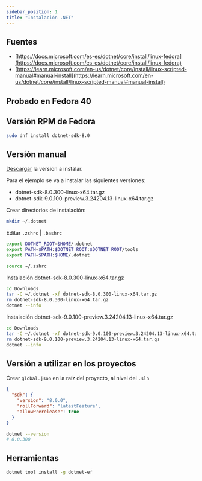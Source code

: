 ```yaml
---
sidebar_position: 1
title: "Instalación .NET"
---
```


## Fuentes

* [https://docs.microsoft.com/es-es/dotnet/core/install/linux-fedora](https://docs.microsoft.com/es-es/dotnet/core/install/linux-fedora)
* [https://learn.microsoft.com/en-us/dotnet/core/install/linux-scripted-manual#manual-install](https://learn.microsoft.com/en-us/dotnet/core/install/linux-scripted-manual#manual-install)

## Probado en Fedora 40

## Versión RPM de Fedora

```bash
sudo dnf install dotnet-sdk-8.0
```

## Versión manual

[Descargar](https://dotnet.microsoft.com/en-us/download) la version a instalar.

Para el ejemplo se va a instalar las siguientes versiones:

* dotnet-sdk-8.0.300-linux-x64.tar.gz
* dotnet-sdk-9.0.100-preview.3.24204.13-linux-x64.tar.gz

Crear directorios de instalación:

```bash
mkdir ~/.dotnet
```

Editar `.zshrc` | `.bashrc`

```bash
export DOTNET_ROOT=$HOME/.dotnet
export PATH=$PATH:$DOTNET_ROOT:$DOTNET_ROOT/tools
export PATH=$PATH:$HOME/.dotnet
```

```bash
source ~/.zshrc
```

Instalación dotnet-sdk-8.0.300-linux-x64.tar.gz

```bash
cd Downloads
tar -C ~/.dotnet -xf dotnet-sdk-8.0.300-linux-x64.tar.gz
rm dotnet-sdk-8.0.300-linux-x64.tar.gz
dotnet --info
```

Instalación dotnet-sdk-9.0.100-preview.3.24204.13-linux-x64.tar.gz

```bash
cd Downloads
tar -C ~/.dotnet -xf dotnet-sdk-9.0.100-preview.3.24204.13-linux-x64.tar.gz
rm dotnet-sdk-9.0.100-preview.3.24204.13-linux-x64.tar.gz
dotnet --info
```

## Versión a utilizar en los proyectos

Crear `global.json` en la raíz del proyecto, al nivel del `.sln`

```json
{
  "sdk": {
    "version": "8.0.0",
    "rollForward": "latestFeature",
    "allowPrerelease": true
  }
}
```

```bash
dotnet --version
# 8.0.300
```

## Herramientas

```bash
dotnet tool install -g dotnet-ef
```
